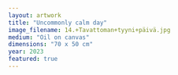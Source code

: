 ```yaml
---
layout: artwork
title: "Uncommonly calm day"
image_filename: 14.+Tavattoman+tyyni+päivä.jpg
medium: "Oil on canvas"
dimensions: "70 x 50 cm"
year: 2023
featured: true
---
```


